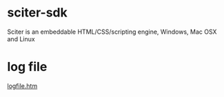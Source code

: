# sciter-sdk
Sciter is an embeddable HTML/CSS/scripting engine, Windows, Mac OSX and Linux

# log file
[logfile.htm](https://rawgit.com/c-smile/sciter-sdk/master/logfile.htm)
